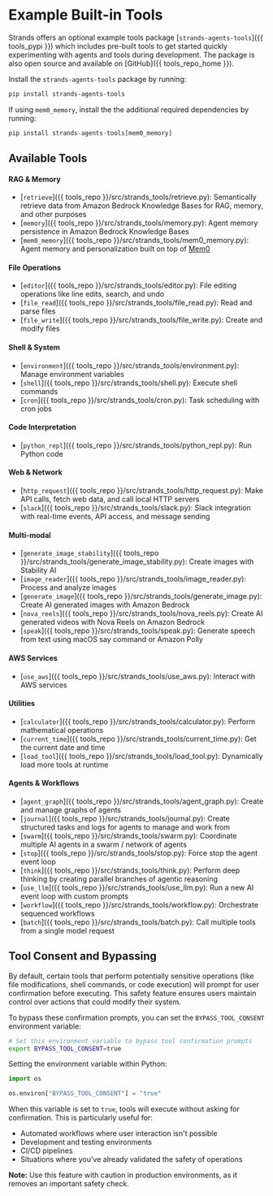 # Example Built-in Tools

Strands offers an optional example tools package [`strands-agents-tools`]({{ tools_pypi }}) which includes pre-built tools to get started quickly experimenting with agents and tools during development. The package is also open source and available on [GitHub]({{ tools_repo_home }}).

Install the `strands-agents-tools` package by running:

```bash
pip install strands-agents-tools
```

If using `mem0_memory`, install the the additional required dependencies by running:

```python
pip install strands-agents-tools[mem0_memory]
```

## Available Tools

#### RAG & Memory
- [`retrieve`]({{ tools_repo }}/src/strands_tools/retrieve.py): Semantically retrieve data from Amazon Bedrock Knowledge Bases for RAG, memory, and other purposes
- [`memory`]({{ tools_repo }}/src/strands_tools/memory.py): Agent memory persistence in Amazon Bedrock Knowledge Bases
- [`mem0_memory`]({{ tools_repo }}/src/strands_tools/mem0_memory.py): Agent memory and personalization built on top of [Mem0](https://mem0.ai)

#### File Operations
- [`editor`]({{ tools_repo }}/src/strands_tools/editor.py): File editing operations like line edits, search, and undo
- [`file_read`]({{ tools_repo }}/src/strands_tools/file_read.py): Read and parse files
- [`file_write`]({{ tools_repo }}/src/strands_tools/file_write.py): Create and modify files

#### Shell & System
- [`environment`]({{ tools_repo }}/src/strands_tools/environment.py): Manage environment variables
- [`shell`]({{ tools_repo }}/src/strands_tools/shell.py): Execute shell commands
- [`cron`]({{ tools_repo }}/src/strands_tools/cron.py): Task scheduling with cron jobs

#### Code Interpretation
- [`python_repl`]({{ tools_repo }}/src/strands_tools/python_repl.py): Run Python code

#### Web & Network
- [`http_request`]({{ tools_repo }}/src/strands_tools/http_request.py): Make API calls, fetch web data, and call local HTTP servers
- [`slack`]({{ tools_repo }}/src/strands_tools/slack.py): Slack integration with real-time events, API access, and message sending

#### Multi-modal
- [`generate_image_stability`]({{ tools_repo }}/src/strands_tools/generate_image_stability.py): Create images with Stability AI
- [`image_reader`]({{ tools_repo }}/src/strands_tools/image_reader.py): Process and analyze images
- [`generate_image`]({{ tools_repo }}/src/strands_tools/generate_image.py): Create AI generated images with Amazon Bedrock
- [`nova_reels`]({{ tools_repo }}/src/strands_tools/nova_reels.py): Create AI generated videos with Nova Reels on Amazon Bedrock
- [`speak`]({{ tools_repo }}/src/strands_tools/speak.py): Generate speech from text using macOS say command or Amazon Polly

#### AWS Services
- [`use_aws`]({{ tools_repo }}/src/strands_tools/use_aws.py): Interact with AWS services

#### Utilities
- [`calculator`]({{ tools_repo }}/src/strands_tools/calculator.py): Perform mathematical operations
- [`current_time`]({{ tools_repo }}/src/strands_tools/current_time.py): Get the current date and time
- [`load_tool`]({{ tools_repo }}/src/strands_tools/load_tool.py): Dynamically load more tools at runtime

#### Agents & Workflows
- [`agent_graph`]({{ tools_repo }}/src/strands_tools/agent_graph.py): Create and manage graphs of agents
- [`journal`]({{ tools_repo }}/src/strands_tools/journal.py): Create structured tasks and logs for agents to manage and work from
- [`swarm`]({{ tools_repo }}/src/strands_tools/swarm.py): Coordinate multiple AI agents in a swarm / network of agents
- [`stop`]({{ tools_repo }}/src/strands_tools/stop.py): Force stop the agent event loop
- [`think`]({{ tools_repo }}/src/strands_tools/think.py): Perform deep thinking by creating parallel branches of agentic reasoning
- [`use_llm`]({{ tools_repo }}/src/strands_tools/use_llm.py): Run a new AI event loop with custom prompts
- [`workflow`]({{ tools_repo }}/src/strands_tools/workflow.py): Orchestrate sequenced workflows
- [`batch`]({{ tools_repo }}/src/strands_tools/batch.py): Call multiple tools from a single model request

## Tool Consent and Bypassing

By default, certain tools that perform potentially sensitive operations (like file modifications, shell commands, or code execution) will prompt for user confirmation before executing. This safety feature ensures users maintain control over actions that could modify their system.

To bypass these confirmation prompts, you can set the `BYPASS_TOOL_CONSENT` environment variable:

```bash
# Set this environment variable to bypass tool confirmation prompts
export BYPASS_TOOL_CONSENT=true
```

Setting the environment variable within Python:

```python
import os

os.environ["BYPASS_TOOL_CONSENT"] = "true"
```

When this variable is set to `true`, tools will execute without asking for confirmation. This is particularly useful for:

- Automated workflows where user interaction isn't possible
- Development and testing environments
- CI/CD pipelines
- Situations where you've already validated the safety of operations

**Note:** Use this feature with caution in production environments, as it removes an important safety check.

